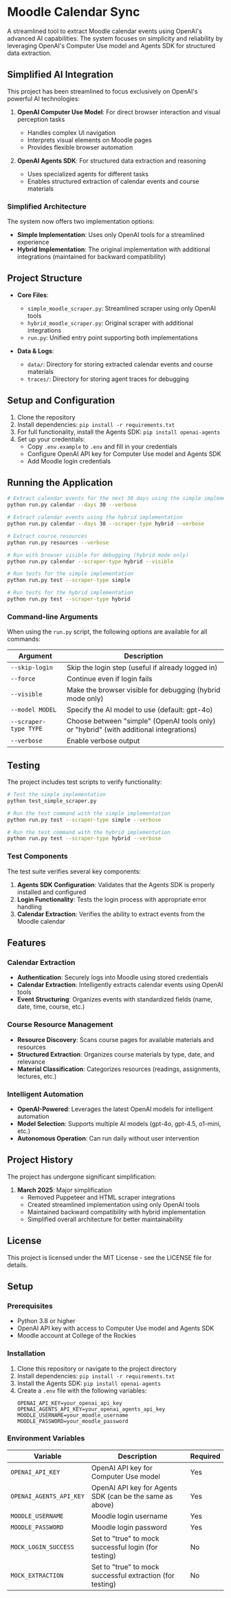 # Moodle Calendar Sync

A streamlined tool to extract Moodle calendar events using OpenAI's advanced AI capabilities. The system focuses on simplicity and reliability by leveraging OpenAI's Computer Use model and Agents SDK for structured data extraction.

## Simplified AI Integration

This project has been streamlined to focus exclusively on OpenAI's powerful AI technologies:

1. **OpenAI Computer Use Model**: For direct browser interaction and visual perception tasks
   - Handles complex UI navigation
   - Interprets visual elements on Moodle pages
   - Provides flexible browser automation

2. **OpenAI Agents SDK**: For structured data extraction and reasoning
   - Uses specialized agents for different tasks
   - Enables structured extraction of calendar events and course materials

### Simplified Architecture

The system now offers two implementation options:

- **Simple Implementation**: Uses only OpenAI tools for a streamlined experience
- **Hybrid Implementation**: The original implementation with additional integrations (maintained for backward compatibility)

## Project Structure

- **Core Files**:
  - `simple_moodle_scraper.py`: Streamlined scraper using only OpenAI tools
  - `hybrid_moodle_scraper.py`: Original scraper with additional integrations
  - `run.py`: Unified entry point supporting both implementations

- **Data & Logs**:
  - `data/`: Directory for storing extracted calendar events and course materials
  - `traces/`: Directory for storing agent traces for debugging

## Setup and Configuration

1. Clone the repository
2. Install dependencies: `pip install -r requirements.txt`
3. For full functionality, install the Agents SDK: `pip install openai-agents`
4. Set up your credentials:
   - Copy `.env.example` to `.env` and fill in your credentials
   - Configure OpenAI API key for Computer Use model and Agents SDK
   - Add Moodle login credentials

## Running the Application

```bash
# Extract calendar events for the next 30 days using the simple implementation (default)
python run.py calendar --days 30 --verbose

# Extract calendar events using the hybrid implementation
python run.py calendar --days 30 --scraper-type hybrid --verbose

# Extract course resources
python run.py resources --verbose

# Run with browser visible for debugging (hybrid mode only)
python run.py calendar --scraper-type hybrid --visible

# Run tests for the simple implementation
python run.py test --scraper-type simple

# Run tests for the hybrid implementation
python run.py test --scraper-type hybrid
```

### Command-line Arguments

When using the `run.py` script, the following options are available for all commands:

| Argument | Description |
|----------|-------------|
| `--skip-login` | Skip the login step (useful if already logged in) |
| `--force` | Continue even if login fails |
| `--visible` | Make the browser visible for debugging (hybrid mode only) |
| `--model MODEL` | Specify the AI model to use (default: gpt-4o) |
| `--scraper-type TYPE` | Choose between "simple" (OpenAI tools only) or "hybrid" (with additional integrations) |
| `--verbose` | Enable verbose output |

## Testing

The project includes test scripts to verify functionality:

```bash
# Test the simple implementation
python test_simple_scraper.py

# Run the test command with the simple implementation
python run.py test --scraper-type simple --verbose

# Run the test command with the hybrid implementation
python run.py test --scraper-type hybrid --verbose
```

### Test Components

The test suite verifies several key components:

1. **Agents SDK Configuration**: Validates that the Agents SDK is properly installed and configured
2. **Login Functionality**: Tests the login process with appropriate error handling
3. **Calendar Extraction**: Verifies the ability to extract events from the Moodle calendar

## Features

### Calendar Extraction
- **Authentication**: Securely logs into Moodle using stored credentials
- **Calendar Extraction**: Intelligently extracts calendar events using OpenAI tools
- **Event Structuring**: Organizes events with standardized fields (name, date, time, course, etc.)

### Course Resource Management
- **Resource Discovery**: Scans course pages for available materials and resources
- **Structured Extraction**: Organizes course materials by type, date, and relevance
- **Material Classification**: Categorizes resources (readings, assignments, lectures, etc.)

### Intelligent Automation
- **OpenAI-Powered**: Leverages the latest OpenAI models for intelligent automation
- **Model Selection**: Supports multiple AI models (gpt-4o, gpt-4.5, o1-mini, etc.)
- **Autonomous Operation**: Can run daily without user intervention

## Project History

The project has undergone significant simplification:

1. **March 2025**: Major simplification
   - Removed Puppeteer and HTML scraper integrations
   - Created streamlined implementation using only OpenAI tools
   - Maintained backward compatibility with hybrid implementation
   - Simplified overall architecture for better maintainability

## License

This project is licensed under the MIT License - see the LICENSE file for details.

## Setup

### Prerequisites

- Python 3.8 or higher
- OpenAI API key with access to Computer Use model and Agents SDK
- Moodle account at College of the Rockies

### Installation

1. Clone this repository or navigate to the project directory
2. Install dependencies: `pip install -r requirements.txt`
3. Install the Agents SDK: `pip install openai-agents`
4. Create a `.env` file with the following variables:
   ```
   OPENAI_API_KEY=your_openai_api_key
   OPENAI_AGENTS_API_KEY=your_openai_agents_api_key
   MOODLE_USERNAME=your_moodle_username
   MOODLE_PASSWORD=your_moodle_password
   ```

### Environment Variables

| Variable | Description | Required |
|----------|-------------|----------|
| `OPENAI_API_KEY` | OpenAI API key for Computer Use model | Yes |
| `OPENAI_AGENTS_API_KEY` | OpenAI API key for Agents SDK (can be the same as above) | Yes |
| `MOODLE_USERNAME` | Moodle login username | Yes |
| `MOODLE_PASSWORD` | Moodle login password | Yes |
| `MOCK_LOGIN_SUCCESS` | Set to "true" to mock successful login (for testing) | No |
| `MOCK_EXTRACTION` | Set to "true" to mock successful extraction (for testing) | No |
